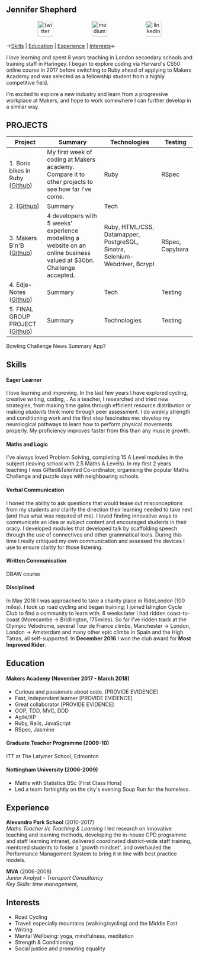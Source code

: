## Jennifer Shepherd

<p align="center">
<a href="https://twitter.com/teachlearncode">
<img src="http://goinkscape.com/wp-content/uploads/2015/07/twitter-logo-final.png" alt="twitter" hspace="50" height="42" width="42"></a>

<a href="https://medium.com/@jennifer.elaine.mairead">
<img src="https://static1.squarespace.com/static/53457bcae4b0bc890d496d14/t/568ebeee4bf118e7ef8dbef3/1452195567236/medium_logo_detail_icon.png?format=300w" alt="medium" hspace="50" height="42" width="42"></a>

<a href="https://www.linkedin.com/in/jennifer-em-shepherd/">
<img src="https://www.iconfinder.com/data/icons/free-social-icons/67/linkedin_circle_color-512.png" alt="linkedin" hspace="50" height="42" width="42"></a>
</p>

->[Skills](#skills) | [Education](#education) | [Experience](#experience) | [Interests](#interests)<-

I love learning and spent 8 years teaching in London secondary schools and training staff in Haringey.  I began to explore coding via Harvard's CS50 online course in 2017 before switching to Ruby ahead of applying to Makers Academy and was selected as a fellowship student from a highly competitive field.  

I'm excited to explore a new industry and learn from a progressive workplace at Makers, and hope to work somewhere I can further develop in a similar way.

## PROJECTS
| Project       | Summary       | Technologies  | Testing |
| ------------- |---------------| --------------|---------|
| 1. Boris bikes in Ruby ([Github](https://github.com/Alicespyglass/boris-bikes)) | My first week of coding at Makers academy. Compare it to other projects to see how far I've come. |Ruby | RSpec |
| 2.  ([Github](https://github.com/jenniferemshepherd/))| Summary | Tech |  |
| 3. Makers B'n'B ([Github](https://github.com/jenniferemshepherd/))| 4 developers with 5 weeks' experience modelling a website on an online business valued at $30bn. Challenge accepted. | Ruby, HTML/CSS, Datamapper, PostgreSQL, Sinatra, Selenium-Webdriver, Bcrypt | RSpec, Capybara |
| 4. Edje-Notes ([Github](https://github.com/jenniferemshepherd/))| Summary | Tech  | Testing |
| 5. FINAL GROUP PROJECT ([Github](https://github.com/jenniferemshepherd/)) | Summary | Technologies | Testing |

Bowling Challenge
News Summary App?

## Skills

#### Eager Learner
I love learning and improving.  In the last few years I have explored cycling, creative writing, coding, .  As a teacher, I researched and tried new strategies, from making time gains through efficient resource distribution or making *students* think more through peer assessment.
I do weekly strength and conditioning work and the first step fascinates me: develop my neurological pathways to learn how to perform physical movements properly.  My proficiency improves faster from this than any muscle growth.

#### Maths and Logic
I've always loved Problem Solving, completing 15 A Level modules in the subject (leaving school with 2.5 Maths A Levels).  In my first 2 years teaching I was Gifted&Talented Co-ordinator, organising the popular Maths Challenge and puzzle days with neighbouring schools.

#### Verbal Communication
I honed the ability to ask questions that would tease out misconceptions from my students and clarify the direction their learning needed to take next (and thus what was required of me).  I loved finding innovative ways to communicate an idea or subject content and encouraged students in their oracy.  I developed modules that developed talk by scaffolding speech through the use of connectives and other grammatical tools.  During this time I really critiqued my own communication and assessed the devices I use to ensure clarity for those listening.

#### Written Communication
DBAW course

#### Disciplined
In May 2016 I was approached to take a charity place in RideLondon (100 miles).  I took up road cycling and began training; I joined Islington Cycle Club to find a community to learn with. 6 weeks later I had ridden coast-to-coast (Morecambe -> Bridlington, 175miles). So far I've ridden track at the Olympic Velodrome, several Tour de France climbs, Manchester -> London, London -> Amsterdam and many other epic climbs in Spain and the High Tatras, all self-supported.  In **December 2016** I won the club award for **Most Improved Rider**.

## Education

#### Makers Academy (November 2017 - March 2018)

- Curious and passionate about code. [PROVIDE EVIDENCE]
- Fast, independent learner [PROVIDE EVIDENCE]
- Great collaborator [PROVIDE EVIDENCE]
- OOP, TDD, MVC, DDD
- Agile/XP
- Ruby, Rails, JavaScript
- RSpec, Jasmine

#### Graduate Teacher Programme (2009-10)
ITT at The Latymer School, Edmonton

#### Nottingham University (2006-2009)
- Maths with Statistics BSc (First Class Hons)
- Led a team fortnightly on the city's evening Soup Run for the homeless.

## Experience

**Alexandra Park School** (2010-2017)    
*Maths Teacher i/c Teaching & Learning*
I led research on innovative teaching and learning methods, developing the in-house CPD programme and staff learning intranet, delivered coordinated district-wide staff training, mentored students to foster a 'growth mindset', and overhauled the Performance Management System to bring it in line with best practice models.

**MVA** (2006-2008)   
*Junior Analyst - Transport Consultancy*  
_Key Skills: time management,_

## Interests
- Road Cycling
- Travel: especially mountains (walking/cycling) and the Middle East
- Writing
- Mental Wellbeing: yoga, mindfulness, meditation
- Strength & Conditioning
- Social justice and promoting equality
